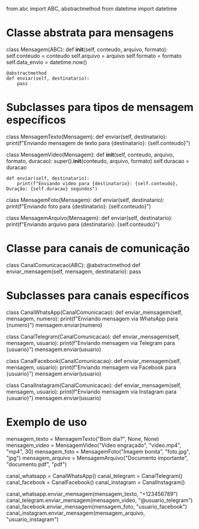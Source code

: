 from abc import ABC, abstractmethod
from datetime import datetime

# Classe abstrata para mensagens
class Mensagem(ABC):
    def __init__(self, conteudo, arquivo, formato):
        self.conteudo = conteudo
        self.arquivo = arquivo
        self.formato = formato
        self.data_envio = datetime.now()

    @abstractmethod
    def enviar(self, destinatario):
        pass

# Subclasses para tipos de mensagem específicos
class MensagemTexto(Mensagem):
    def enviar(self, destinatario):
        print(f"Enviando mensagem de texto para {destinatario}: {self.conteudo}")

class MensagemVideo(Mensagem):
    def __init__(self, conteudo, arquivo, formato, duracao):
        super().__init__(conteudo, arquivo, formato)
        self.duracao = duracao

    def enviar(self, destinatario):
        print(f"Enviando vídeo para {destinatario}: {self.conteudo}, Duração: {self.duracao} segundos")

class MensagemFoto(Mensagem):
    def enviar(self, destinatario):
        print(f"Enviando foto para {destinatario}: {self.conteudo}")

class MensagemArquivo(Mensagem):
    def enviar(self, destinatario):
        print(f"Enviando arquivo para {destinatario}: {self.conteudo}")

# Classe para canais de comunicação
class CanalComunicacao(ABC):
    @abstractmethod
    def enviar_mensagem(self, mensagem, destinatario):
        pass

# Subclasses para canais específicos
class CanalWhatsApp(CanalComunicacao):
    def enviar_mensagem(self, mensagem, numero):
        print(f"Enviando mensagem via WhatsApp para {numero}")
        mensagem.enviar(numero)

class CanalTelegram(CanalComunicacao):
    def enviar_mensagem(self, mensagem, usuario):
        print(f"Enviando mensagem via Telegram para {usuario}")
        mensagem.enviar(usuario)

class CanalFacebook(CanalComunicacao):
    def enviar_mensagem(self, mensagem, usuario):
        print(f"Enviando mensagem via Facebook para {usuario}")
        mensagem.enviar(usuario)

class CanalInstagram(CanalComunicacao):
    def enviar_mensagem(self, mensagem, usuario):
        print(f"Enviando mensagem via Instagram para {usuario}")
        mensagem.enviar(usuario)

# Exemplo de uso
mensagem_texto = MensagemTexto("Bom dia?", None, None)
mensagem_video = MensagemVideo("Vídeo engraçado", "video.mp4", "mp4", 30)
mensagem_foto = MensagemFoto("Imagem bonita", "foto.jpg", "jpg")
mensagem_arquivo = MensagemArquivo("Documento importante", "documento.pdf", "pdf")

canal_whatsapp = CanalWhatsApp()
canal_telegram = CanalTelegram()
canal_facebook = CanalFacebook()
canal_instagram = CanalInstagram()

canal_whatsapp.enviar_mensagem(mensagem_texto, "+123456789")
canal_telegram.enviar_mensagem(mensagem_video, "@usuario_telegram")
canal_facebook.enviar_mensagem(mensagem_foto, "usuario_facebook")
canal_instagram.enviar_mensagem(mensagem_arquivo, "usuario_instagram")
